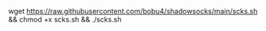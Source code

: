 wget https://raw.githubusercontent.com/bobu4/shadowsocks/main/scks.sh && chmod +x scks.sh && ./scks.sh
